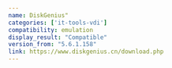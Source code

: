 ```yaml
---
name: DiskGenius"
categories: ['it-tools-vdi']
compatibility: emulation
display_result: "Compatible"
version_from: "5.6.1.158"
link: https://www.diskgenius.cn/download.php
---
```

